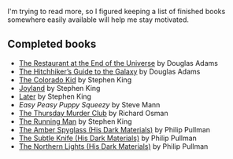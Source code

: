 <!--
  # This file is distributed under under the Creative Commons
  # Attribution 4.0 International License. To view a copy of this
  # license, please visit <http://creativecommons.org/licenses/by/4.0/>.

  title: 'Book List: 2021 Edition'
  twigTemplate: .templates/base-note.html.twig
-->

I'm trying to read more, so I figured keeping a list of finished
books somewhere easily available will help me stay motivated.


## Completed books

-   [The Restaurant at the End of the Universe][] by Douglas Adams
-   [The Hitchhiker’s Guide to the Galaxy][] by Douglas Adams
-   [The Colorado Kid][] by Stephen King
-   [Joyland][] by Stephen King
-   [Later][] by Stephen King
-   *Easy Peasy Puppy Squeezy* by Steve Mann
-   [The Thursday Murder Club][] by Richard Osman
-   [The Running Man][] by Stephen King
-   [The Amber Spyglass (His Dark Materials)][] by Philip Pullman
-   [The Subtle Knife (His Dark Materials)][] by Philip Pullman
-   [The Northern Lights (His Dark Materials)][] by Philip Pullman

  [The Restaurant at the End of the Universe]: <https://en.wikipedia.org/wiki/The_Restaurant_at_the_End_of_the_Universe>
  [The Hitchhiker’s Guide to the Galaxy]: <https://en.wikipedia.org/wiki/The_Hitchhiker%27s_Guide_to_the_Galaxy_(novel)>
  [The Colorado Kid]: <https://en.wikipedia.org/wiki/The_Colorado_Kid>
  [Joyland]: <https://en.wikipedia.org/wiki/Joyland_(King_novel)>
  [Later]: <https://en.wikipedia.org/wiki/Later_(novel)>
  [The Thursday Murder Club]: <https://en.wikipedia.org/wiki/The_Thursday_Murder_Club>
  [The Running Man]: <https://en.wikipedia.org/wiki/The_Running_Man_(novel)>
  [The Amber Spyglass (His Dark Materials)]: <https://en.wikipedia.org/wiki/The_Amber_Spyglass>
  [The Subtle Knife (His Dark Materials)]: <https://en.wikipedia.org/wiki/The_Subtle_Knife>
  [The Northern Lights (His Dark Materials)]: <https://en.wikipedia.org/wiki/Northern_Lights_(Pullman_novel)>
